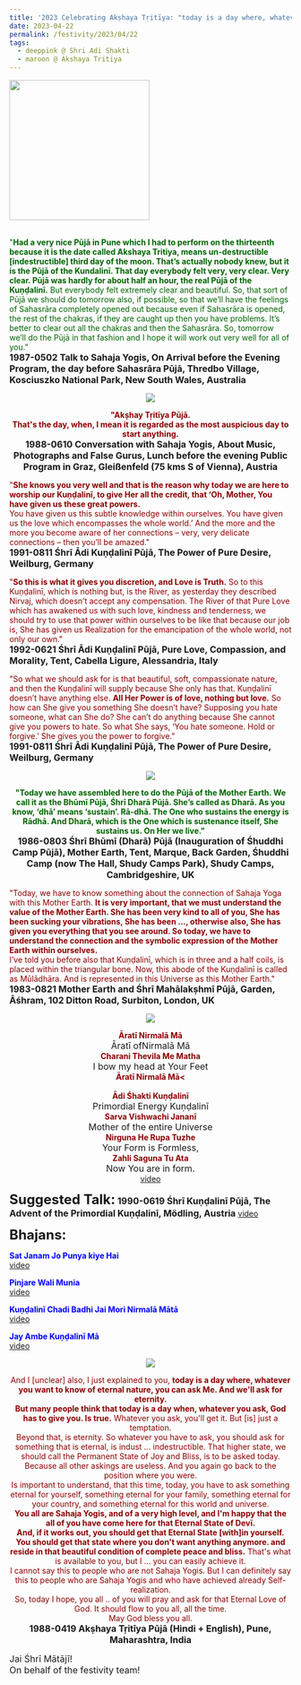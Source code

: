 ```yaml
---
title: '2023 Celebrating Akṣhaya Tṛitīya: "today is a day where, whatever you want to know of eternal nature, you can ask Me. And we’ll ask for eternity." '
date: 2023-04-22
permalink: /festivity/2023/04/22
tags:
  - deeppink @ Shri Adi Shakti
  - maroon @ Akshaya Tritiya
---
```


<div style="text-align: left"><img src="/images/image1.png" width="250" /></div><br>

<p>
<font color="DarkGreen">"<b>Had a very nice Pūjā in Pune which I had to perform on the thirteenth because it is the date called Akshaya Tritiya, means un-destructible [indestructible] third day of the moon. That’s actually nobody knew, but it is the Pūjā of the Kundalinī. That day everybody felt very, very clear. Very clear. Pūjā was hardly for about half an hour, the real Pūjā of the Kuṇḍalinī.</b> But everybody felt extremely clear and beautiful. So, that sort of Pūjā we should do tomorrow also, if possible, so that we’ll have the feelings of Sahasrāra completely opened out because even if Sahasrāra is opened, the rest of the chakras, if they are caught up then you have problems. It’s better to clear out all the chakras and then the Sahasrāra. So, tomorrow we’ll do the Pūjā in that fashion and I hope it will work out very well for all of you."</font><br>
<font size="+0"><b>1987-0502 Talk to Sahaja Yogis, On Arrival before the Evening Program, the day before Sahasrāra Pūjā, Thredbo Village, Kosciuszko National Park, New South Wales, Australia</b></font>
</p>

<div style="text-align: center"><img src="/images/imageimage1172.png" /></div>

<p style="text-align:center;">
<font color="DarkRed"><b>"Akṣhay Tṛitīya Pūjā.<br>
That's the day, when, I mean it is regarded as the most auspicious day to start anything.</b></font><br>
<font size="+0"><b>1988-0610 Conversation with Sahaja Yogis, About Music, Photographs and False Gurus, Lunch before the evening Public Program in Graz, Gleißenfeld (75 kms S of Vienna), Austria</b></font>
</p>

<p>
<font color="DarkRed">"<b>She knows you very well and that is the reason why today we are here to worship our Kuṇḍalinī, to give Her all the credit, that ‘Oh, Mother, You have given us these great powers.</b><br>
You have given us this subtle knowledge within ourselves. You have given us the love which encompasses the whole world.’ And the more and the more you become aware of her connections – very, very delicate connections – then you’ll be amazed."</font><br>
<font size="+0"><b>1991-0811 Śhrī Ādi Kuṇḍalinī Pūjā, The Power of Pure Desire, Weilburg, Germany</b></font>
</p>

<p>
<font color="DarkRed">"<b>So this is what it gives you discretion, and Love is Truth.</b> So to this Kuṇḍalinī, which is nothing but, is the River, as yesterday they described Nirvaj, which doesn’t accept any compensation. The River of that Pure Love which has awakened us with such love, kindness and tenderness, we should try to use that power within ourselves to be like that because our job is, She has given us Realization for the emancipation of the whole world, not only our own."</font><br>
<font size="+0"><b>1992-0621 Śhrī Ādi Kuṇḍalinī Pūjā, Pure Love, Compassion, and Morality, Tent, Cabella Ligure, Alessandria, Italy</b></font>
</p>

<p>
<font color="DarkRed">"So what we should ask for is that beautiful, soft, compassionate nature, and then the Kuṇḍalinī will supply because She only has that. Kuṇḍalinī doesn’t have anything else. <b>All Her Power is of love, nothing but love.</b> So how can She give you something She doesn’t have? Supposing you hate someone, what can She do? She can’t do anything because She cannot give you powers to hate. So what She says, ‘You hate someone. Hold or forgive.’ She gives you the power to forgive."</font><br>
<font size="+0"><b>1991-0811 Śhrī Ādi Kuṇḍalinī Pūjā, The Power of Pure Desire, Weilburg, Germany</b></font>
</p>

<div style="text-align: center"><img src="/images/imageimage1173.png" /></div>

<p style="text-align:center;">
<font color="DarkGreen"><b>"Today we have assembled here to do the Pūjā of the Mother Earth. We call it as the Bhūmī Pūjā, Śhrī Dharā Pūjā. She’s called as Dharā. As you know, ‘dhā’ means ‘sustain’. Rā-dhā. 
The One who sustains the energy is Rādhā. And Dharā, which is the One which is sustenance itself, She sustains us. On Her we live."</b></font><br>
<font size="+0"><b>1986-0803 Śhrī Bhūmī (Dharā) Pūjā (Inauguration of Śhuddhi Camp Pūjā), Mother Earth, Tent, Marque, Back Garden, Śhuddhi Camp (now The Hall, Shudy Camps Park), Shudy Camps, Cambridgeshire, UK</b></font>
</p>

<p>
<font color="DarkRed">"Today, we have to know something about the connection of Sahaja Yoga with this Mother Earth. <b>It is very important, that we must understand the value of the Mother Earth. She has been very kind to all of you, She has been sucking your vibrations, She has been ..., otherwise also, She has given you everything that you see around. So today, we have to understand the connection and the symbolic expression of the Mother Earth within ourselves.</b><br>
I’ve told you before also that Kuṇḍalinī, which is in three and a half coils, is placed within the triangular bone. Now, this abode of the Kuṇḍalinī is called as Mūlādhāra. And is represented in this Universe as this Mother Earth."</font><br>
<font size="+0"><b>1983-0821 Mother Earth and Śhrī Mahālakṣhmī Pūjā, Garden, Āśhram, 102 Ditton Road, Surbiton, London, UK</b></font>
</p>

<div style="text-align: center"><img src="/images/image1174.png" /></div>

<p style="text-align:center;">
<font color="DarkRed"><b>Āratī Nirmalā Mā</b></font><br>
<font size="+0">Āratī ofNirmalā Mā</font><br>
<font color="DarkRed"><b>Charani Thevila Me Matha  </b></font><br>
<font size="+0">I bow my head at Your Feet</font><br>
<font color="DarkRed"><b>Āratī Nirmalā Mā<</b></font><br>
<br>
<font color="DarkRed"><b>Ādi Śhakti Kuṇḍalinī</b></font><br>
<font size="+0">Primordial Energy Kuṇḍalinī</font><br>
<font color="DarkRed"><b>Sarva Vishwachi Jananī</b></font><br>
<font size="+0">Mother of the entire Universe</font><br>
<font color="DarkRed"><b>Nirguna He Rupa Tuzhe</b></font><br>
<font size="+0">Your Form is Formless,</font><br>
<font color="DarkRed"><b>Zahli Saguna Tu Ata</b></font><br>
<font size="+0">Now You are in form.</font><br>
<a href="https://youtu.be/2btBuq4VYL4">video</a>
</p>

<font size="+2"><b>Suggested Talk:</b></font> 
<font size="+0"><b>1990-0619 Śhrī Kuṇḍalinī Pūjā, The Advent of the Primordial Kuṇḍalinī, Mödling, Austria</b></font>
<a href="https://vimeo.com/545736371"> video</a><br>

<font size="+2"><b>Bhajans:</b></font>

<p>
<font color="blue"><b>Sat Janam Jo Punya kiye Hai</b></font><br>
<a href="https://seven-teams.github.io/Videos_Links.html">video</a>
</p>
 
<p>
<font color="blue"><b>Pinjare Wali Munia</b></font><br>
<a href="https://youtu.be/en_WVhHFufI">video</a> 
</p>

<p>
<font color="blue"><b>Kuṇḍalinī Chadi Badhi Jai Mori Nirmalā Mātā</b></font><br>
<a href="https://youtu.be/KOKeT0HOmXU?list=RDKOKeT0HOmXU">video</a> 
</p>

<p>
<font color="blue"><b>Jay Ambe Kuṇḍalinī Mā</b></font><br>
<a href="https://youtu.be/7dqX2ZNiG5I">video</a> 
</p>

<div style="text-align: center"><img src="/images/imageimage1175.png" /></div>

<p style="text-align:center;">
<font color="DarkRed">And I [unclear] also, I just explained to you, <b>today is a day where, whatever you want to know of eternal nature, you can ask Me. And we'll ask for eternity.<br>
But many people think that today is a day when, whatever you ask, God has to give you. Is true.</b> Whatever you ask, you'll get it. But [is] just a temptation.<br>
Beyond that, is eternity. So whatever you have to ask, you should ask for something that is eternal, is indust ... indestructible. That higher state, we should call the Permanent State of Joy and Bliss, is to be asked today. Because all other askings are useless. And you again go back to the position where you were.<br>
Is important to understand, that this time, today, you have to ask something eternal for yourself, something eternal for your family, something eternal for your country, and something eternal for this world and universe.<br>
<b>You all are Sahaja Yogis, and of a very high level, and I'm happy that the all of you have come here for that Eternal State of Devī.<br>
And, if it works out, you should get that Eternal State [with]in yourself. You should get that state where you don't want anything anymore. and reside in that beautiful condition of complete peace and bliss.</b> That's what is available to you, but I ... you can easily achieve it.<br>
I cannot say this to people who are not Sahaja Yogis. But I can definitely say this to people who are Sahaja Yogis and who have achieved already Self-realization.<br>
So, today I hope, you all .. of you will pray and ask for that Eternal Love of God. It should flow to you all, all the time.<br>
May God bless you all.</font><br>
<font size="+0"><b>1988-0419 Akṣhaya Tṛitīya Pūjā (Hindi + English), Pune, Maharashtra, India</b></font>
</p>

<p>
<font size="+0">Jai Śhrī Mātājī!<br>
On behalf of the festivity team!</font>
</p>